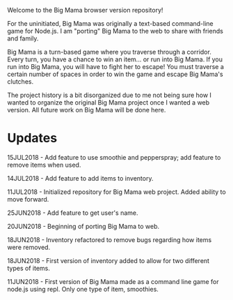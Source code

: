 Welcome to the Big Mama browser version repository!

For the uninitiated, Big Mama was originally a text-based command-line game for Node.js. I am "porting" Big Mama to the web to share with friends and family.

Big Mama is a turn-based game where you traverse through a corridor. Every turn, you have a chance to win an item... or run into Big Mama. If you run into Big Mama, you will have to fight her to escape! You must traverse a certain number of spaces in order to win the game and escape Big Mama's clutches.

The project history is a bit disorganized due to me not being sure how I wanted to organize the original Big Mama project once I wanted a web version. All future work on Big Mama will be done here.

# Updates

15JUL2018 - Add feature to use smoothie and pepperspray; add feature to remove items when used.

14JUL2018 - Add feature to add items to inventory.

11JUL2018 - Initialized repository for Big Mama web project. Added ability to move forward.

25JUN2018 - Add feature to get user's name.

20JUN2018 - Beginning of porting Big Mama to web.

18JUN2018 - Inventory refactored to remove bugs regarding how items were removed.

18JUN2018 - First version of inventory added to allow for two different types of items.

11JUN2018 - First version of Big Mama made as a command line game for node.js using repl. Only one type of item, smoothies.
